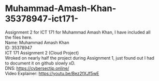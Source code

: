 # Muhammad-Amash-Khan-35378947-ict171-
Assignment 2 for ICT 171 for Muhammad Amash Khan, I have included all the files here.<br>
Name: Muhammad Amash Khan<br>
ID: 35378947<br>
ICT 171 Assignment 2 (Cloud Project)<br>
Wroked on nearly half the project during Assignment 1, just found out I had to document it on github slowly xD.<br>
DNS: https://cybersectip.online/ <br>
Video Explainer: https://youtu.be/Bez2fXJf5wE
